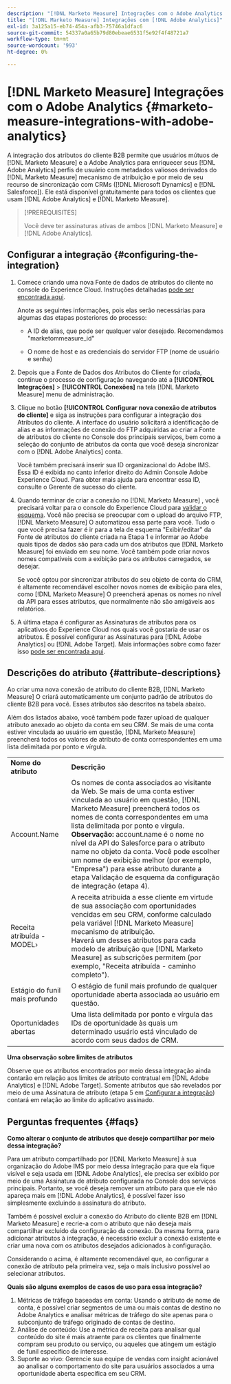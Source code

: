 ```yaml
---
description: "[!DNL Marketo Measure] Integrações com o Adobe Analytics - [!DNL Marketo Measure] - Documentação do produto"
title: "[!DNL Marketo Measure] Integrações com [!DNL Adobe Analytics]"
exl-id: 3a125a15-eb74-454a-afb3-75746a1dfac6
source-git-commit: 54337a0a65b79d80ebeae6531f5e92f4f48721a7
workflow-type: tm+mt
source-wordcount: '993'
ht-degree: 0%

---
```


# [!DNL Marketo Measure] Integrações com o Adobe Analytics {#marketo-measure-integrations-with-adobe-analytics}

A integração dos atributos do cliente B2B permite que usuários mútuos de [!DNL Marketo Measure] e a Adobe Analytics para enriquecer seus [!DNL Adobe Analytics] perfis de usuário com metadados valiosos derivados do [!DNL Marketo Measure] mecanismo de atribuição e por meio de seu recurso de sincronização com CRMs ([!DNL Microsoft Dynamics] e [!DNL Salesforce]). Ele está disponível gratuitamente para todos os clientes que usam [!DNL Adobe Analytics] e [!DNL Marketo Measure].

>[!PREREQUISITES]
>
>Você deve ter assinaturas ativas de ambos [!DNL Marketo Measure] e [!DNL Adobe Analytics].

## Configurar a integração {#configuring-the-integration}

1. Comece criando uma nova Fonte de dados de atributos do cliente no console do Experience Cloud. Instruções detalhadas [pode ser encontrada aqui](https://docs.adobe.com/content/help/en/core-services/interface/customer-attributes/t-crs-usecase.html).

   Anote as seguintes informações, pois elas serão necessárias para algumas das etapas posteriores do processo:

   * A ID de alias, que pode ser qualquer valor desejado. Recomendamos &quot;marketommeasure_id&quot;

   * O nome de host e as credenciais do servidor FTP (nome de usuário e senha)

1. Depois que a Fonte de Dados dos Atributos do Cliente for criada, continue o processo de configuração navegando até a **[!UICONTROL Integrações]** > **[!UICONTROL Conexões]** na tela [!DNL Marketo Measure] menu de administração.

1. Clique no botão **[!UICONTROL Configurar nova conexão de atributos do cliente]** e siga as instruções para configurar a integração dos Atributos do cliente. A interface do usuário solicitará a identificação de alias e as informações de conexão do FTP adquiridas ao criar a Fonte de atributos do cliente no Console dos principais serviços, bem como a seleção do conjunto de atributos da conta que você deseja sincronizar com o [!DNL Adobe Analytics] conta.

   Você também precisará inserir sua ID organizacional do Adobe IMS. Essa ID é exibida no canto inferior direito do Admin Console Adobe Experience Cloud. Para obter mais ajuda para encontrar essa ID, consulte o Gerente de sucesso do cliente.

1. Quando terminar de criar a conexão no [!DNL Marketo Measure] , você precisará voltar para o console do Experience Cloud para [validar o esquema](https://docs.adobe.com/content/help/en/core-services/interface/customer-attributes/validate-schema.html). Você não precisa se preocupar com o upload do arquivo FTP, [!DNL Marketo Measure] O automatizou essa parte para você. Tudo o que você precisa fazer é ir para a tela de esquema &quot;Exibir/editar&quot; da Fonte de atributos do cliente criada na Etapa 1 e informar ao Adobe quais tipos de dados são para cada um dos atributos que [!DNL Marketo Measure] foi enviado em seu nome. Você também pode criar novos nomes compatíveis com a exibição para os atributos carregados, se desejar.

   Se você optou por sincronizar atributos do seu objeto de conta do CRM, é altamente recomendável escolher novos nomes de exibição para eles, como [!DNL Marketo Measure] O preencherá apenas os nomes no nível da API para esses atributos, que normalmente não são amigáveis aos relatórios.

1. A última etapa é configurar as Assinaturas de atributos para os aplicativos do Experience Cloud nos quais você gostaria de usar os atributos.  É possível configurar as Assinaturas para [!DNL Adobe Analytics] ou [!DNL Adobe Target].  Mais informações sobre como fazer isso [pode ser encontrada aqui](https://docs.adobe.com/content/help/en/core-services/interface/customer-attributes/subscription.html).

## Descrições do atributo {#attribute-descriptions}

Ao criar uma nova conexão de atributo do cliente B2B, [!DNL Marketo Measure] O criará automaticamente um conjunto padrão de atributos do cliente B2B para você. Esses atributos são descritos na tabela abaixo.

Além dos listados abaixo, você também pode fazer upload de qualquer atributo anexado ao objeto da conta em seu CRM. Se mais de uma conta estiver vinculada ao usuário em questão, [!DNL Marketo Measure] preencherá todos os valores de atributo de conta correspondentes em uma lista delimitada por ponto e vírgula.

<table> 
 <colgroup> 
  <col> 
  <col> 
 </colgroup> 
 <tbody> 
  <tr> 
   <td><b>Nome do atributo</b></td> 
   <td><b>Descrição</b></td>
  </tr> 
  <tr> 
   <td>Account.Name</td> 
   <td>Os nomes de conta associados ao visitante da Web. Se mais de uma conta estiver vinculada ao usuário em questão, [!DNL Marketo Measure] preencherá todos os nomes de conta correspondentes em uma lista delimitada por ponto e vírgula.<br/>
   <strong>Observação:</strong> account.name é o nome no nível da API do Salesforce para o atributo name no objeto da conta. Você pode escolher um nome de exibição melhor (por exemplo, "Empresa") para esse atributo durante a etapa Validação de esquema da configuração de integração (etapa 4).</td>
  </tr>
  <tr> 
   <td>Receita atribuída - MODEL›</td> 
   <td>A receita atribuída a esse cliente em virtude de sua associação com oportunidades vencidas em seu CRM, conforme calculado pela variável [!DNL Marketo Measure] mecanismo de atribuição.<br/>
   Haverá um desses atributos para cada modelo de atribuição que [!DNL Marketo Measure] as subscrições permitem (por exemplo, "Receita atribuída - caminho completo").</td>
  </tr>
  <tr> 
   <td>Estágio do funil mais profundo</td> 
   <td>O estágio de funil mais profundo de qualquer oportunidade aberta associada ao usuário em questão.</td>
  </tr>
  <tr> 
   <td>Oportunidades abertas</td> 
   <td>Uma lista delimitada por ponto e vírgula das IDs de oportunidade às quais um determinado usuário está vinculado de acordo com seus dados de CRM.</td>
  </tr> 
 </tbody> 
</table>

**Uma observação sobre limites de atributos**

Observe que os atributos encontrados por meio dessa integração ainda contarão em relação aos limites de atributo contratual em [!DNL Adobe Analytics] e [!DNL Adobe Target]. Somente atributos que são revelados por meio de uma Assinatura de atributo (etapa 5 em [Configurar a integração](#configuring-the-integration)) contará em relação ao limite do aplicativo assinado.

## Perguntas frequentes {#faqs}

**Como alterar o conjunto de atributos que desejo compartilhar por meio dessa integração?**

Para um atributo compartilhado por [!DNL Marketo Measure] à sua organização do Adobe IMS por meio dessa integração para que ela fique visível e seja usada em [!DNL Adobe Analytics], ele precisa ser exibido por meio de uma Assinatura de atributo configurada no Console dos serviços principais. Portanto, se você deseja remover um atributo para que ele não apareça mais em [!DNL Adobe Analytics], é possível fazer isso simplesmente excluindo a assinatura do atributo.

Também é possível excluir a conexão do Atributo do cliente B2B em [!DNL Marketo Measure] e recrie-a com o atributo que não deseja mais compartilhar excluído da configuração da conexão. Da mesma forma, para adicionar atributos à integração, é necessário excluir a conexão existente e criar uma nova com os atributos desejados adicionados à configuração.

Considerando o acima, é altamente recomendável que, ao configurar a conexão de atributo pela primeira vez, seja o mais inclusivo possível ao selecionar atributos.

**Quais são alguns exemplos de casos de uso para essa integração?**

1. Métricas de tráfego baseadas em conta: Usando o atributo de nome de conta, é possível criar segmentos de uma ou mais contas de destino no Adobe Analytics e analisar métricas de tráfego do site apenas para o subconjunto de tráfego originado de contas de destino.
1. Análise de conteúdo: Use a métrica de receita para analisar qual conteúdo do site é mais atraente para os clientes que finalmente compram seu produto ou serviço, ou aqueles que atingem um estágio de funil específico de interesse.
1. Suporte ao vivo: Gerencie sua equipe de vendas com insight acionável ao analisar o comportamento do site para usuários associados a uma oportunidade aberta específica em seu CRM.
